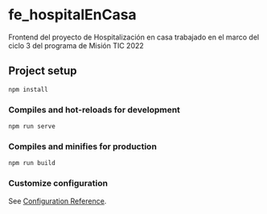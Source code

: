 # fe_hospitalEnCasa

Frontend del proyecto de Hospitalización en casa trabajado en el marco del ciclo 3 del programa de Misión TIC 2022

## Project setup
```
npm install
```

### Compiles and hot-reloads for development
```
npm run serve
```

### Compiles and minifies for production
```
npm run build
```

### Customize configuration
See [Configuration Reference](https://cli.vuejs.org/config/).
